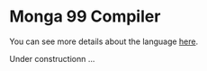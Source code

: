 # Monga 99 Compiler

You can see more details about the language [here](http://www.julianaimperial.com.br/lang.html).

Under constructionn ...
